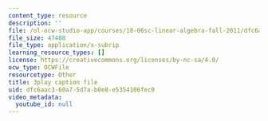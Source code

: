 ```yaml
---
content_type: resource
description: ''
file: /ol-ocw-studio-app/courses/18-06sc-linear-algebra-fall-2011/dfc6aac360a75d7ab0e8e5354106fec0_2IdtqGM6KWU.vtt
file_size: 47488
file_type: application/x-subrip
learning_resource_types: []
license: https://creativecommons.org/licenses/by-nc-sa/4.0/
ocw_type: OCWFile
resourcetype: Other
title: 3play caption file
uid: dfc6aac3-60a7-5d7a-b0e8-e5354106fec0
video_metadata:
  youtube_id: null
---
```

